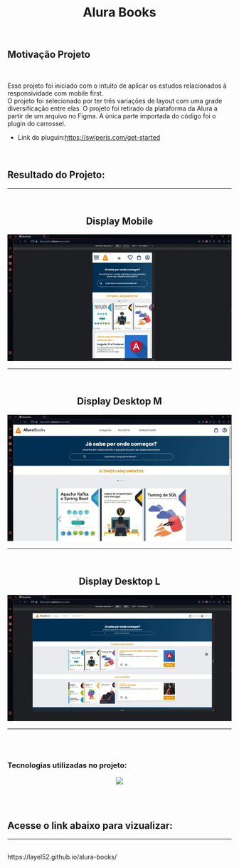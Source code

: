 <h1 style="text-align: center;">Alura Books</h1>
</br>
<h2>Motivação Projeto</h2>
</br>
<p>Esse projeto foi iniciado com o intuito de aplicar os estudos relacionados à responsividade com mobile first.</br>
O projeto foi selecionado por ter três variações de layout com uma grade diversificação entre elas. O projeto foi retirado da plataforma da Alura a partir de um arquivo no Figma. A única parte importada do código foi o plugin do carrossel.</p>

- Link do pluguin:<a>https://swiperjs.com/get-started</a>
</br></br></br>

<h2>Resultado do Projeto:</h2>
<div style="text-align: center;">
<hr/></br>
<h2>Display Mobile</h2>
<img src="img\to_readme\Video_221101123400.gif">
<hr/></br>
<h2>Display Desktop M</h2>
<img src=".\img\to_readme\Video_221101121812.gif">
<hr/></br>
<h2>Display Desktop L</h2>
<img src=".\img\to_readme\Video_221101123828.gif">
</div>
<hr/></br></br>
<h3>Tecnologias utilizadas no projeto:</h3>
<div style="text-align: center; margin: 1em;">
<img src="https://skills.thijs.gg/icons?i=js,html,css">
</div></br></br>
<h2>Acesse o link abaixo para vizualizar:</h2><hr></br>
<a>https://layel52.github.io/alura-books/</a>

